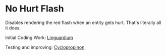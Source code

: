 # No Hurt Flash
Disables rendering the red flash when an entity gets hurt.
That's literally all it does.

Initial Coding Work: [Linguardium](https://github.com/Linguardium/)

Testing and improving: [Cyclopropinon](https://github.com/Cyclopropinon/)
